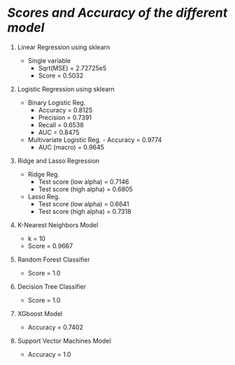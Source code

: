 # _Scores and Accuracy of the different model_

1. Linear Regression using sklearn
	* Single variable
		- Sqrt(MSE)   = 2.72725e5
		- Score       = 0.5032

2. Logistic Regression using sklearn
	* Binary Logistic Reg.
		- Accuracy     = 0.8125
		- Precision    = 0.7391
		- Recall       = 0.6538
		- AUC          = 0.8475
	* Multivariate Logistic Reg.
    		- Accuracy     = 0.9774
		- AUC (macro)  = 0.9645

3. Ridge and Lasso Regression
	* Ridge Reg.
		- Test score (low alpha)   = 0.7146
		- Test score (high alpha)  = 0.6805
	* Lasso Reg.
		- Test score (low alpha)   =  0.6641
		- Test score (high alpha)  =  0.7318

4. K-Nearest Neighbors Model
	- k = 10
	- Score = 0.9667

5. Random Forest Classifier
	- Score = 1.0

6. Decision Tree Classifier
	- Score = 1.0

7. XGboost Model 
	- Accuracy = 0.7402 

8. Support Vector Machines Model
	- Accuracy = 1.0

